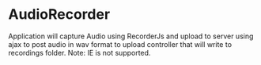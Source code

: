 # AudioRecorder
Application will capture Audio using RecorderJs and upload to server using ajax to post audio in wav format to upload controller that will write to recordings folder.
Note: IE is not supported.
